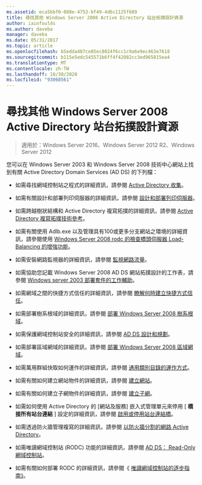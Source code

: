 ```yaml
---
ms.assetid: eca5bbf0-088e-4753-bf49-4d6c1125f689
title: 尋找其他 Windows Server 2008 Active Directory 站台拓撲設計資源
author: iainfoulds
ms.author: daveba
manager: daveba
ms.date: 05/31/2017
ms.topic: article
ms.openlocfilehash: b5edda407ce85ec8024f6cc1c9a6e9ec463e7618
ms.sourcegitcommit: b115e5edc545571b6ff4f42082cc3ed965815ea4
ms.translationtype: MT
ms.contentlocale: zh-TW
ms.lasthandoff: 10/30/2020
ms.locfileid: "93068561"
---
```

# <a name="finding-additional-resources-for-windows-server-2008-active-directory-site-topology-design"></a>尋找其他 Windows Server 2008 Active Directory 站台拓撲設計資源

> 適用於：Windows Server 2016、Windows Server 2012 R2、Windows Server 2012

您可以在 Windows Server 2003 和 Windows Server 2008 技術中心網站上找到有關 Active Directory Domain Services (AD DS) 的下列檔：

- 如需尋找網域控制站之程式的詳細資訊，請參閱 [Active Directory 收集](/previous-versions/windows/it-pro/windows-server-2003/cc780036(v=ws.10))。

- 如需有關設計和部署列印伺服器的詳細資訊，請參閱 [設計和部署列印伺服器](/previous-versions/windows/it-pro/windows-server-2003/cc785842(v=ws.10))。

- 如需跨越樹狀結構和 Active Directory 複寫拓撲的詳細資訊，請參閱 [Active Directory 複寫拓撲技術參考](/previous-versions/windows/it-pro/windows-server-2003/cc755326(v=ws.10))。

- 如需有關使用 Adlb.exe 以及管理具有100或更多分支網站之環境的詳細資訊，請參閱使用 [Windows Server 2008 rodc 的檢查橋頭伺服器 Load-Balancing 的增強功能](/previous-versions/windows/it-pro/windows-server-2008-r2-and-2008/dd735927(v%3dws.10))。

- 如需安裝網路監視器的詳細資訊，請參閱 [監視網路流量](/previous-versions/windows/it-pro/windows-server-2003/cc783075(v=ws.10))。

- 如需協助您記載 Windows Server 2008 AD DS 網站拓撲設計的工作表，請參閱 [Windows server 2003 部署套件的工作輔助](https://microsoft.com/download/details.aspx?id=9608)。

- 如需網域之間的快捷方式信任的詳細資訊，請參閱 [瞭解何時建立快捷方式信任](/previous-versions/windows/it-pro/windows-server-2008-r2-and-2008/cc754538(v=ws.11))。

- 如需部署樹系根域的詳細資訊，請參閱 [部署 Windows Server 2008 樹系根域](/previous-versions/windows/it-pro/windows-server-2008-r2-and-2008/cc731174(v=ws.10))。

- 如需保護網域控制站安全的詳細資訊，請參閱 [AD DS 設計和規劃](./ad-ds-design-and-planning.md)。

- 如需部署區域網域的詳細資訊，請參閱 [部署 Windows Server 2008 區域網域](/previous-versions/windows/it-pro/windows-server-2008-r2-and-2008/cc755118(v=ws.10))。

- 如需萬用群組快取如何運作的詳細資訊，請參閱 [通用類別目錄的運作方式](/previous-versions/windows/it-pro/windows-server-2003/cc737410(v=ws.10))。

- 如需有關如何建立網站物件的詳細資訊，請參閱 [建立網站](/previous-versions/windows/it-pro/windows-server-2008-r2-and-2008/cc772304(v=ws.11))。

- 如需有關如何建立子網物件的詳細資訊，請參閱 [建立子網](/previous-versions/windows/it-pro/windows-server-2008-r2-and-2008/cc770372(v=ws.11))。

- 如需如何使用 Active Directory 的 [網站及服務] 嵌入式管理單元來停用 [ **橋接所有站台連結** ] 設定的詳細資訊，請參閱 [啟用或停用站台連結橋](/previous-versions/windows/it-pro/windows-server-2003/cc738789(v=ws.10))。

- 如需透過防火牆管理複寫的詳細資訊，請參閱 [以防火牆分割的網路 Active Directory](https://microsoft.com/download/details.aspx?familyid=c2ef3846-43f0-4caf-9767-a9166368434e)。

- 如需唯讀網域控制站 (RODC) 功能的詳細資訊，請參閱 [AD DS： Read-Only 網域控制站](/previous-versions/windows/it-pro/windows-server-2008-r2-and-2008/cc732801(v=ws.10))。

- 如需有關如何部署 RODC 的詳細資訊，請參閱《 [唯讀網域控制站的逐步指南》](/previous-versions/windows/it-pro/windows-server-2008-r2-and-2008/cc772234(v=ws.10))。